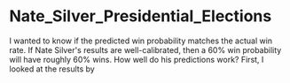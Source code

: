 # Nate_Silver_Presidential_Elections

I wanted to know if the predicted win probability matches the actual win rate.  If Nate Silver's results are well-calibrated, then a 60% win probability will have roughly 60% wins.  How well do his predictions work?  First, I looked at the results by 

